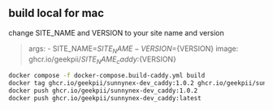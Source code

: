 ## build local for mac
change SITE_NAME and VERSION to your site name and version
>    args:
>        - SITE_NAME=${SITE_NAME}
>        - VERSION=${VERSION}
>    image: ghcr.io/geekpii/${SITE_NAME}_caddy:${VERSION}

```bash
docker compose -f docker-compose.build-caddy.yml build
docker tag ghcr.io/geekpii/sunnynex-dev_caddy:1.0.2 ghcr.io/geekpii/sunnynex-dev_caddy:latest
docker push ghcr.io/geekpii/sunnynex-dev_caddy:1.0.2
docker push ghcr.io/geekpii/sunnynex-dev_caddy:latest
```